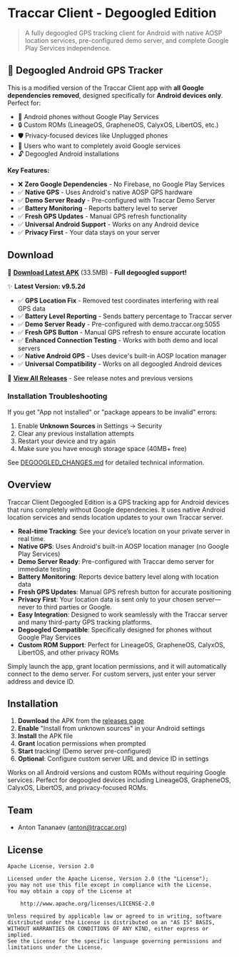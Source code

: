 # Traccar Client - Degoogled Edition

> A fully degoogled GPS tracking client for Android with native AOSP location services, pre-configured demo server, and complete Google Play Services independence.

## 🚫 Degoogled Android GPS Tracker

This is a modified version of the Traccar Client app with **all Google dependencies removed**, designed specifically for **Android devices only**. Perfect for:

- 📱 Android phones without Google Play Services
- 🔒 Custom ROMs (LineageOS, GrapheneOS, CalyxOS, LibertOS, etc.)
- 🛡️ Privacy-focused devices like Unplugged phones
- 🚫 Users who want to completely avoid Google services
- 🔓 Degoogled Android installations

**Key Features:**
- ❌ **Zero Google Dependencies** - No Firebase, no Google Play Services
- ✅ **Native GPS** - Uses Android's native AOSP GPS hardware
- ✅ **Demo Server Ready** - Pre-configured with Traccar Demo Server
- ✅ **Battery Monitoring** - Reports battery level to server
- ✅ **Fresh GPS Updates** - Manual GPS refresh functionality
- ✅ **Universal Android Support** - Works on any Android device
- ✅ **Privacy First** - Your data stays on your server

## Download

🚀 **[Download Latest APK](../../releases/download/v9.5.2d/app-release.apk)** (33.5MB) - **Full degoogled support!**

✨ **Latest Version: v9.5.2d**
- ✅ **GPS Location Fix** - Removed test coordinates interfering with real GPS data
- ✅ **Battery Level Reporting** - Sends battery percentage to Traccar server
- ✅ **Demo Server Ready** - Pre-configured with demo.traccar.org:5055
- ✅ **Fresh GPS Button** - Manual GPS refresh to ensure accurate location
- ✅ **Enhanced Connection Testing** - Works with both demo and local servers
- ✅ **Native Android GPS** - Uses device's built-in AOSP location manager
- ✅ **Universal Compatibility** - Works on all degoogled Android devices

🔗 **[View All Releases](../../releases)** - See release notes and previous versions

### Installation Troubleshooting
If you get "App not installed" or "package appears to be invalid" errors:
1. Enable **Unknown Sources** in Settings → Security
2. Clear any previous installation attempts
3. Restart your device and try again
4. Make sure you have enough storage space (40MB+ free)

See [DEGOOGLED_CHANGES.md](DEGOOGLED_CHANGES.md) for detailed technical information.

## Overview

Traccar Client Degoogled Edition is a GPS tracking app for Android devices that runs completely without Google dependencies. It uses native Android location services and sends location updates to your own Traccar server.

- **Real-time Tracking**: See your device’s location on your private server in real time.
- **Native GPS**: Uses Android's built-in AOSP location manager (no Google Play Services)
- **Demo Server Ready**: Pre-configured with Traccar demo server for immediate testing
- **Battery Monitoring**: Reports device battery level along with location data
- **Fresh GPS Updates**: Manual GPS refresh button for accurate positioning
- **Privacy First**: Your location data is sent only to your chosen server—never to third parties or Google.
- **Easy Integration**: Designed to work seamlessly with the Traccar server and many third-party GPS tracking platforms.
- **Degoogled Compatible**: Specifically designed for phones without Google Play Services
- **Custom ROM Support**: Perfect for LineageOS, GrapheneOS, CalyxOS, LibertOS, and other privacy ROMs

Simply launch the app, grant location permissions, and it will automatically connect to the demo server. For custom servers, just enter your server address and device ID.

## Installation

1. **Download** the APK from the [releases page](../../releases/latest)
2. **Enable** "Install from unknown sources" in your Android settings
3. **Install** the APK file
4. **Grant** location permissions when prompted
5. **Start** tracking! (Demo server pre-configured)
6. **Optional**: Configure custom server URL and device ID in settings

Works on all Android versions and custom ROMs without requiring Google services. Perfect for degoogled devices including LineageOS, GrapheneOS, CalyxOS, LibertOS, and privacy-focused ROMs.

## Team

- Anton Tananaev ([anton@traccar.org](mailto:anton@traccar.org))

## License

    Apache License, Version 2.0

    Licensed under the Apache License, Version 2.0 (the "License");
    you may not use this file except in compliance with the License.
    You may obtain a copy of the License at

        http://www.apache.org/licenses/LICENSE-2.0

    Unless required by applicable law or agreed to in writing, software
    distributed under the License is distributed on an "AS IS" BASIS,
    WITHOUT WARRANTIES OR CONDITIONS OF ANY KIND, either express or implied.
    See the License for the specific language governing permissions and
    limitations under the License.
